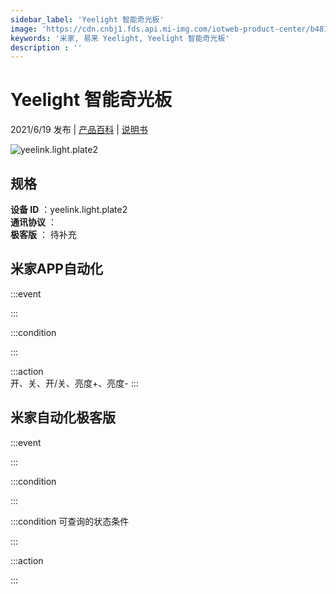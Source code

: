 ```yaml
---
sidebar_label: 'Yeelight 智能奇光板'
image: 'https://cdn.cnbj1.fds.api.mi-img.com/iotweb-product-center/b4816d53fb9a240707d3867c82fd08c9_产品拟物图.png?GalaxyAccessKeyId=AKVGLQWBOVIRQ3XLEW&Expires=9223372036854775807&Signature=ddkctzJvHmigASQF7H/mTOfOAQQ='
keywords: '米家, 易来 Yeelight, Yeelight 智能奇光板'
description : ''
---
```

# Yeelight 智能奇光板

2021/6/19 发布 | [产品百科](https://home.mi.com/webapp/content/baike/product/index.html?model=yeelink.light.plate2/) | [说明书](https://home.mi.com/views/introduction.html?model=yeelink.light.plate2&region=cn)

![yeelink.light.plate2](https://cdn.cnbj1.fds.api.mi-img.com/iotweb-product-center/b4816d53fb9a240707d3867c82fd08c9_产品拟物图.png?GalaxyAccessKeyId=AKVGLQWBOVIRQ3XLEW&Expires=9223372036854775807&Signature=ddkctzJvHmigASQF7H/mTOfOAQQ=)

## 规格  
> 
**设备 ID** ：yeelink.light.plate2  
**通讯协议** ：  
**极客版**  ： 待补充 


## 米家APP自动化  

:::event  

:::

:::condition  

:::

:::action   
开、关、开/关、亮度+、亮度-
:::

## 米家自动化极客版  

:::event  

:::

:::condition  

:::

:::condition 可查询的状态条件  

:::

:::action  

:::

        
